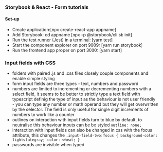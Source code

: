 ### Storybook & React - Form tutorials

#### Set-up

- Create application:[npx create-react-app appname]
- Add Storybook:
  cd appname [npx -p @storybook/cli sb init]
- Run the test runner (Jest) in a terminal:
  [yarn test]
- Start the component explorer on port 9009:
  [yarn run storybook]
- Run the frontend app proper on port 3000:
  [yarn start]

### Input fields with CSS

- folders with paired .js and .css files closely couple components and enable simple styling
- form input fields are three types - text, numbers and password
- numbers are limited to incrementing or decrementing numbers with a select field, it seems to be better to strictly type a text field with typescript definig the type of input as the behaviour is not user friendly - you can type any number or math operand but they will get overwritten by the selector. The field is only useful for single digit increments of numbers to work like a counter
- outlines on interaction with input fields turn to blue by default, to neutralise this behaviour inputs can be be styled `outline: none;`
- interaction with input fields can also be changed in css with the focus attribute, this changes the  `.input-field-two:focus { background-color: lightslategray; color: wheat; }`
- passwords are invisible when typed